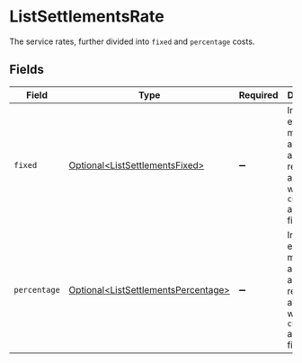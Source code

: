 # ListSettlementsRate

The service rates, further divided into `fixed` and `percentage` costs.


## Fields

| Field                                                                                             | Type                                                                                              | Required                                                                                          | Description                                                                                       |
| ------------------------------------------------------------------------------------------------- | ------------------------------------------------------------------------------------------------- | ------------------------------------------------------------------------------------------------- | ------------------------------------------------------------------------------------------------- |
| `fixed`                                                                                           | [Optional\<ListSettlementsFixed>](../../models/operations/ListSettlementsFixed.md)                | :heavy_minus_sign:                                                                                | In v2 endpoints, monetary amounts are represented as objects with a `currency` and `value` field. |
| `percentage`                                                                                      | [Optional\<ListSettlementsPercentage>](../../models/operations/ListSettlementsPercentage.md)      | :heavy_minus_sign:                                                                                | In v2 endpoints, monetary amounts are represented as objects with a `currency` and `value` field. |